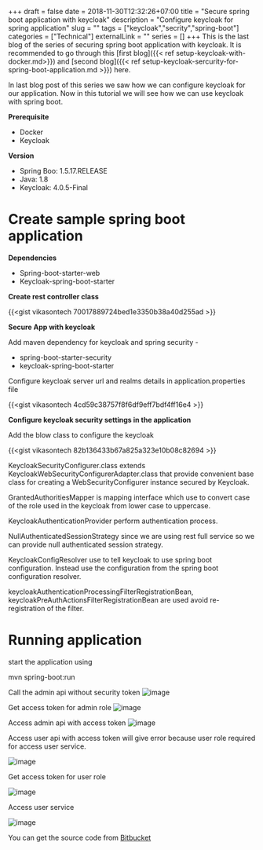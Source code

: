 +++ 
draft = false 
date = 2018-11-30T12:32:26+07:00
title = "Secure spring boot application with keycloak"
description = "Configure keycloak for spring application"
slug = "" 
tags = ["keycloak","secrity","spring-boot"]
categories = ["Technical"]
externalLink = ""
series = []
+++
This is the last blog of the series of securing spring boot application with keycloak. It is recommended to go through this [first blog]({{< ref setup-keycloak-with-docker.md>}}) and [second blog]({{< ref setup-keycloak-sercurity-for-spring-boot-application.md >}}) here. 


In last blog post of this series we saw how we can configure keycloak
for our application. Now in this tutorial we will see how we can use
keycloak with spring boot.

**Prerequisite**

-   Docker
-   Keycloak

**Version**

-   Spring Boo: 1.5.17.RELEASE
-   Java: 1.8
-   Keycloak: 4.0.5-Final

**Create sample spring boot application**
=========================================

**Dependencies**

-   Spring-boot-starter-web
-   Keycloak-spring-boot-starter

**Create rest controller class**

{{<gist vikasontech 70017889724bed1e3350b38a40d255ad >}}

**Secure App with keycloak**

Add maven dependency for keycloak and spring security -

-   spring-boot-starter-security
-   keycloak-spring-boot-starter

Configure keycloak server url and realms details in
application.properties file

{{<gist vikasontech 4cd59c38757f8f6df9eff7bdf4ff16e4 >}}

**Configure keycloak security settings in the application**

Add the blow class to configure the keycloak

{{<gist vikasontech 82b136433b67a825a323e10b08c82694 >}}

KeycloakSecurityConfigurer.class extends
KeycloakWebSecurityConfigurerAdapter.class that provide convenient base
class for creating a WebSecurityConfigurer instance secured by Keycloak.

GrantedAuthoritiesMapper is mapping interface which use to convert case
of the role used in the keycloak from lower case to uppercase.

KeycloakAuthenticationProvider perform authentication process.

NullAuthenticatedSessionStrategy since we are using rest full service so
we can provide null authenticated session strategy.

KeycloakConfigResolver use to tell keycloak to use spring boot
configuration. Instead use the configuration from the spring boot
configuration resolver.

keycloakAuthenticationProcessingFilterRegistrationBean,
keycloakPreAuthActionsFilterRegistrationBean are used avoid
re-registration of the filter.

**Running application**
=======================

start the application using

mvn spring-boot:run

Call the admin api without security token
![image](/images/20181130/img1.png)

Get access token for admin role
![image](/images/20181130/img2.png)

Access admin api with access token
![image](/images/20181130/img3.png)

Access user api with access token will give error because user role required for access user service.

![image](/images/20181130/img4.png)

Get access token for user role

![image](/images/20181130/img5.png)

Access user service

![image](/images/20181130/img6.png)

You can get the source code from [Bitbucket](http://bit.ly/2SkdMwL)
